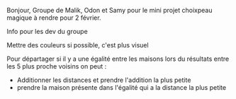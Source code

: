 Bonjour,
Groupe de Malik, Odon et Samy pour le mini projet choixpeau magique à rendre pour 2 février.

Info pour les dev du groupe 
  
  
  Mettre des couleurs si possible, c'est plus visuel


  Pour départager si il y a une égalité entre les maisons lors du résultats entre les 5 plus proche voisins on peut :

  - Additionner les distances et prendre l'addition la plus petite
  - prendre la maison présente dans l'égalité qui a la distance la plus petite 

